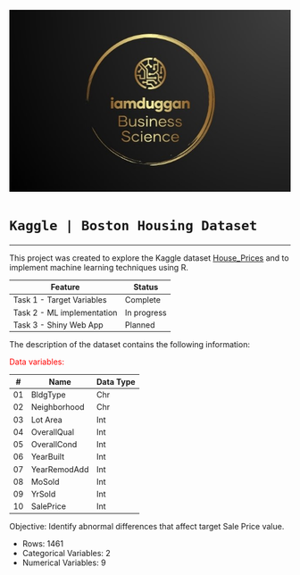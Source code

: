 ![](img/iam.jpg "hover text")

# `Kaggle | Boston Housing Dataset`

<hr>

This project was created to explore the Kaggle dataset [House_Prices](https://www.kaggle.com/competitions/house-prices-advanced-regression-techniques) and to implement machine learning techniques using R.

| Feature | Status |
|---------|--------|
| Task 1 - Target Variables | Complete |
| Task 2 - ML implementation | In progress |
| Task 3 - Shiny Web App | Planned |

The description of the dataset contains the following information:

<font color = "red">Data variables:</font>	

| # | Name | Data Type |
|---|------|-----------|
|01 | BldgType | Chr
|02 | Neighborhood | Chr
|03 | Lot Area | Int
|04 | OverallQual | Int
|05 | OverallCond | Int
|06 | YearBuilt | Int
|07 | YearRemodAdd | Int
|08 | MoSold | Int
|09 | YrSold | Int
|10 | SalePrice | Int

Objective: Identify abnormal differences that affect target Sale Price value.

- Rows: 1461
- Categorical Variables: 2
- Numerical Variables: 9




